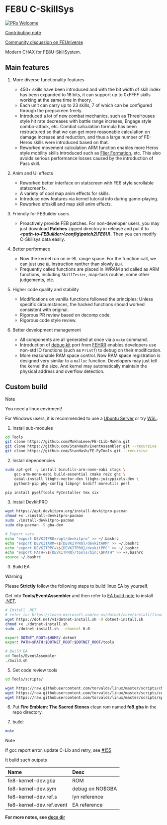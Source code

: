 # FE8U C-SkillSys

[![PRs Welcome](https://img.shields.io/badge/PRs-welcome-brightgreen.svg?style=flat-square)](https://makeapullrequest.com) 

[Contributing note](./docs/CONTRIBUTING.md)

[Community discussion on FEUniverse](https://feuniverse.us/t/fe8-modern-c-skillsystem-release/24614)

Modern CHAX for FE8U-SkillSystem.

## Main features

1. More diverse functionality features
    - 450+ skills have been introduced and with the bit width of skill index has been expanded to 16 bits, it can support up to 0xFFFF skills working at the same time in theory.
    -  Each unit can carry up to 23 skills, 7 of which can be configured through the prepscreen freely.
    - Introduced a lot of new combat mechanics, such as ThreeHouses style hit rate decreases with battle range increses, Engage style combo-attack, etc. Combat calculation formula has been restructured so that we can get more reasonable calculation on damage increase and reduction, and thus a large number of FE-Heros skills were introduced based on that.
    - Reworked movement calculation ARM function enables more Heros style mobility skills introduced such as [Flier Formation](https://feheroes.fandom.com/wiki/Flier_Formation), etc. This also avoids serious performance losses caused by the introduction of Pass skill.

2. Anim and UI effects
    - Reworked better interface on statscreen with FE6 style scrollable statscreenfx.
    - A variety of cool map anim effects for skills.
    - Introduce new features via kernel tutorial info during game-playing.
    - Reworked efxskill and map skill anim effects.

3. Friendly for FEBuilder users
    - Proactively provide FEB patches. For non-developer users, you may just download **Patches** zipped directory in release and put it to ***\<path-to-FEBuilder\>\config\patch2\FE8U\\***. Then you can modify C-Skillsys data easily.

4. Better performace
    - Now the kernel run on in-BL range space. For the function call, we can just use `BL` instruction ranther than slowly `BLH`.
    - Frequently called functions are placed in IWRAM and called as ARM functions, including `SkillTester`, map-task routine, some other judgements, etc.

5. Higher code quality and stability
    - Modifications on vanilla functions followed the principles: Unless specific circumstances, the hacked functions should worked consistent with original.
    - Rigorous PR review based on decomp code.
    - Rigorous code style review.

6. Better development management
    - All components are all generated at once via a `make` command.
    - Introduction of [debug kit](https://github.com/MokhaLeee/fe8u-cskillsys-kernel/blob/main/include/debug-kit.h) port from [FEHRR](https://github.com/laqieer/FEHRR) enables developers use non-std IO functions (such as `Printf`) to debug on their modification.
    - More reasonable RAM space control. Now RAM space registration is designed very similar to a `malloc` function. Developers may just tell the kernel the size. And kernel may automatically maintain the physical address and overflow detection.

## Custom build

> [!NOTE]
> You need a linux envirment!
>
> For Windows users, it is recommended to use a [Ubuntu Server](https://ubuntu.com/aws) or try [WSL](https://learn.microsoft.com/en-us/windows/wsl/install).

1. Install sub-modules

```bash
cd Tools
git clone https://github.com/MokhaLeee/FE-CLib-Mokha.git
git clone https://github.com/StanHash/EventAssembler.git --recursive
git clone https://github.com/StanHash/FE-PyTools.git --recursive
```

2. Install dependencies

```bash
sudo apt-get -y install binutils-arm-none-eabi ctags \
    gcc-arm-none-eabi build-essential cmake re2c ghc \
    cabal-install libghc-vector-dev libghc-juicypixels-dev \
    python3-pip pkg-config libpng* bsdiff moreutils perl

pip install pyelftools PyInstaller tmx six
```

3. Install DevkitPRO

```bash
wget https://apt.devkitpro.org/install-devkitpro-pacman
chmod +x ./install-devkitpro-pacman
sudo ./install-devkitpro-pacman
sudo dkp-pacman -S gba-dev

# Export vars
echo "export DEVKITPRO=/opt/devkitpro" >> ~/.bashrc
echo "export DEVKITARM=\${DEVKITPRO}/devkitARM" >> ~/.bashrc
echo "export DEVKITPPC=\${DEVKITPRO}/devkitPPC" >> ~/.bashrc
echo "export PATH=\${DEVKITPRO}/tools/bin:\$PATH" >> ~/.bashrc
source ~/.bashrc
```

3. Build EA

> [!WARNING]
> Please **Strictly** follow the following steps to build linux EA by yourself.

Get into **Tools/EventAssembler** and then refer to [EA build note](https://github.com/StanHash/EventAssembler) to install [.NET](https://learn.microsoft.com/en-us/dotnet/core/install/linux-ubuntu).

```bash
# Install .NET
# refer to: https://learn.microsoft.com/en-us/dotnet/core/install/linux-scripted-manual#scripted-install
wget https://dot.net/v1/dotnet-install.sh -O dotnet-install.sh
chmod +x ./dotnet-install.sh
sudo ./dotnet-install.sh --channel 6.0

export DOTNET_ROOT=$HOME/.dotnet
export PATH=$PATH:$DOTNET_ROOT:$DOTNET_ROOT/tools
```

```bash
# Build EA
cd Tools/EventAssembler
./build.sh
```

5. Get code review tools

```bash
cd Tools/scripts/

wget https://raw.githubusercontent.com/torvalds/linux/master/scripts/checkpatch.pl
wget https://raw.githubusercontent.com/torvalds/linux/master/scripts/const_structs.checkpatch
wget https://raw.githubusercontent.com/torvalds/linux/master/scripts/spelling.txt
```

6. Put **Fire Emblem: The Sacred Stones** clean rom named **fe8.gba** in the repo directory.

7. build:

```bash
make
```

> [!NOTE]
> If gcc report error, update C-Lib and retry, see [#155](https://github.com/MokhaLeee/fe8u-cskillsys-kernel/discussions/115)

It build such outputs

| Name      | Desc 			|
| :--------	| :-----------	|
|fe8-kernel-dev.gba|ROM|
|fe8-kernel-dev.sym|debug on NO$GBA|
|fe8-kernel-dev.ref.s|lyn reference|
|fe8-kernel-dev.ref.event|EA reference|

**For more notes, see [docs dir](./docs/)**

